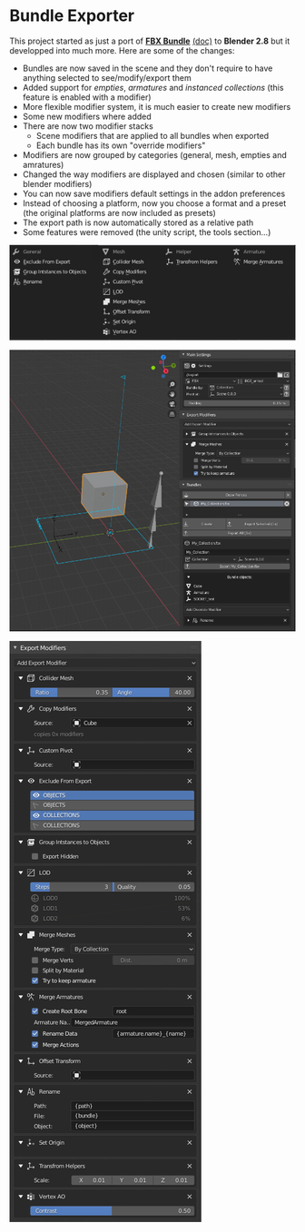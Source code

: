 # Bundle Exporter

This project started as just a port of [**FBX Bundle**](https://bitbucket.org/renderhjs/blender-addon-fbx-bundle/src/master/) [(doc)](http://renderhjs.net/fbxbundle/) to **Blender 2.8** but it developped into much more. Here are some of the changes:

- Bundles are now saved in the scene and they don't require to have anything selected to see/modify/export them
- Added support for *empties*, *armatures* and *instanced collections* (this feature is enabled with a modifier)
- More flexible modifier system, it is much easier to create new modifiers
- Some new modifiers where added
- There are now two modifier stacks
    - Scene modifiers that are applied to all bundles when exported
    - Each bundle has its own "override modifiers"
- Modifiers are now grouped by categories (general, mesh, empties and amratures)
- Changed the way modifiers are displayed and chosen (similar to other blender modifiers)
- You can now save modifiers default settings in the addon preferences
- Instead of choosing a platform, now you choose a format and a preset (the original platforms are now included as presets)
- The export path is now automatically stored as a relative path
- Some features were removed (the unity script, the tools section...)

![](images/modifiers_screenshot.png)

![](images/bundle_exporter_example.png)

![](images/modifiers_options_screenshot.png)
